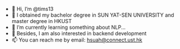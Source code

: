 - 👋 Hi, I’m @tims13
- 👀 I obtained my bachelor degree in SUN YAT-SEN UNIVERSITY and master degree in HKUST
- 🌱 I’m currently learning something about NLP...
- 💞️ Besides, I am also interested in backend development
- 📫 You can reach me by email: hsuah@connect.ust.hk

<!---
tims13/tims13 is a ✨ special ✨ repository because its `README.md` (this file) appears on your GitHub profile.
You can click the Preview link to take a look at your changes.
--->
